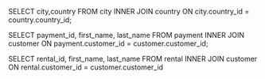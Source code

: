 SELECT city,country FROM city
INNER JOIN country
ON city.country_id = country.country_id;

SELECT payment_id, first_name, last_name FROM payment
INNER JOIN customer
ON payment.customer_id = customer.customer_id;

SELECT rental_id, first_name, last_name FROM rental
INNER JOIN customer
ON rental.customer_id = customer.customer_id
